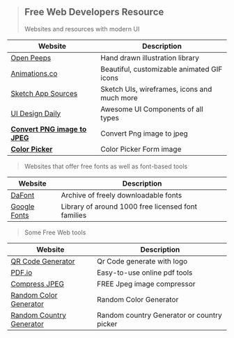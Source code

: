 > ## Free Web Developers Resource
> Websites and resources with modern UI


| Website | Description |
| ----------- | ----------- |
| [Open Peeps](https://www.openpeeps.com/) |Hand drawn illustration library |
|[Animations.co](http://animaticons.co/)|Beautiful, customizable animated GIF icons |
|[Sketch App Sources](https://www.sketchappsources.com/)| Sketch UIs, wireframes, icons and much more |
| [UI Design Daily](https://uidesigndaily.com/) | Awesome UI Components of all types|
| [**Convert PNG image to JPEG**](https://imagecompresser.com/png-to-jpg) | Convert Png image to jpeg |
|[**Color Picker**](https://imagecompresser.com/image-color-picker) | Color Picker Form image| 


>Websites that offer free fonts as well as font-based tools

| Website | Description |
| ----------- | ----------- |
|[DaFont](https://www.dafont.com/) | Archive of freely downloadable fonts |
|[Google Fonts](https://fonts.google.com/) |Library of around 1000 free licensed font families|


>  Some Free Web tools



| Website | Description |
| ----------- | ----------- |
| [QR Code Generator](https://imagecompresser.com/qr-code-generator) | Qr Code generate with logo |
|[PDF.io](https://pdf.io/) |Easy-to-use online pdf tools|
|[Compress JPEG](https://imagecompresser.com/compress-jpeg-to-exact-size)|FREE Jpeg image compressor|
|[Random Color Generator](https://imagecompresser.com/random-color-generator)|Random Color Generator| 
|[Random Country Generator](https://imagecompresser.com/random-country-generator)|Random country Generator or country picker|




